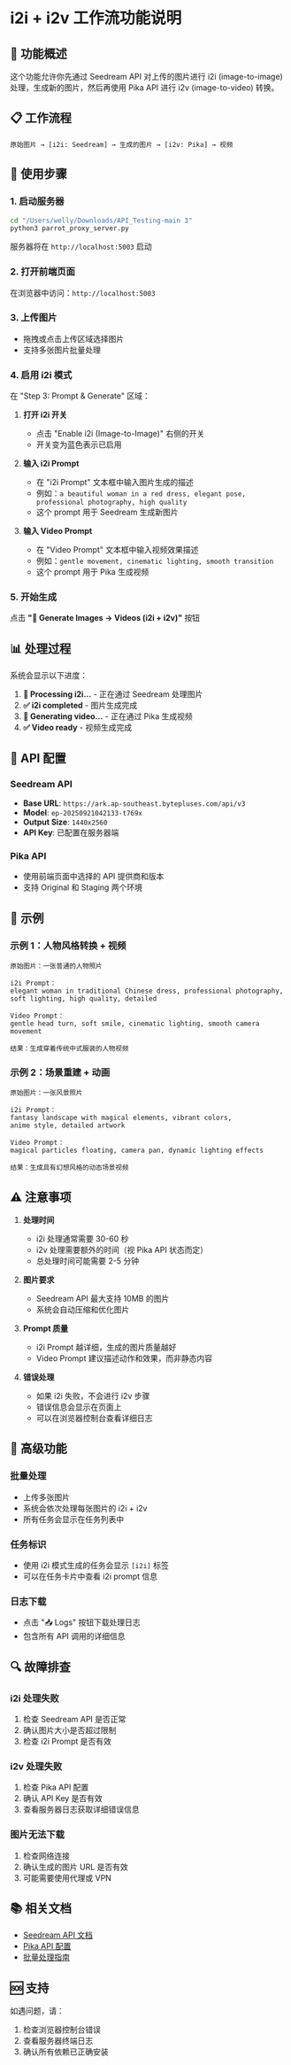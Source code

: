 # i2i + i2v 工作流功能说明

## 🎨 功能概述

这个功能允许你先通过 Seedream API 对上传的图片进行 i2i (image-to-image) 处理，生成新的图片，然后再使用 Pika API 进行 i2v (image-to-video) 转换。

## 📋 工作流程

```
原始图片 → [i2i: Seedream] → 生成的图片 → [i2v: Pika] → 视频
```

## 🚀 使用步骤

### 1. 启动服务器

```bash
cd "/Users/welly/Downloads/API_Testing-main 3"
python3 parrot_proxy_server.py
```

服务器将在 `http://localhost:5003` 启动

### 2. 打开前端页面

在浏览器中访问：`http://localhost:5003`

### 3. 上传图片

- 拖拽或点击上传区域选择图片
- 支持多张图片批量处理

### 4. 启用 i2i 模式

在 "Step 3: Prompt & Generate" 区域：

1. **打开 i2i 开关**
   - 点击 "Enable i2i (Image-to-Image)" 右侧的开关
   - 开关变为蓝色表示已启用

2. **输入 i2i Prompt**
   - 在 "i2i Prompt" 文本框中输入图片生成的描述
   - 例如：`a beautiful woman in a red dress, elegant pose, professional photography, high quality`
   - 这个 prompt 用于 Seedream 生成新图片

3. **输入 Video Prompt**
   - 在 "Video Prompt" 文本框中输入视频效果描述
   - 例如：`gentle movement, cinematic lighting, smooth transition`
   - 这个 prompt 用于 Pika 生成视频

### 5. 开始生成

点击 **"🎨 Generate Images → Videos (i2i + i2v)"** 按钮

## 📊 处理过程

系统会显示以下进度：

1. **🎨 Processing i2i...** - 正在通过 Seedream 处理图片
2. **✅ i2i completed** - 图片生成完成
3. **🚀 Generating video...** - 正在通过 Pika 生成视频
4. **✅ Video ready** - 视频生成完成

## 🔧 API 配置

### Seedream API
- **Base URL**: `https://ark.ap-southeast.bytepluses.com/api/v3`
- **Model**: `ep-20250921042133-t769x`
- **Output Size**: `1440x2560`
- **API Key**: 已配置在服务器端

### Pika API
- 使用前端页面中选择的 API 提供商和版本
- 支持 Original 和 Staging 两个环境

## 📝 示例

### 示例 1：人物风格转换 + 视频
```
原始图片：一张普通的人物照片

i2i Prompt：
elegant woman in traditional Chinese dress, professional photography, 
soft lighting, high quality, detailed

Video Prompt：
gentle head turn, soft smile, cinematic lighting, smooth camera movement

结果：生成穿着传统中式服装的人物视频
```

### 示例 2：场景重建 + 动画
```
原始图片：一张风景照片

i2i Prompt：
fantasy landscape with magical elements, vibrant colors, 
anime style, detailed artwork

Video Prompt：
magical particles floating, camera pan, dynamic lighting effects

结果：生成具有幻想风格的动态场景视频
```

## ⚠️ 注意事项

1. **处理时间**
   - i2i 处理通常需要 30-60 秒
   - i2v 处理需要额外的时间（视 Pika API 状态而定）
   - 总处理时间可能需要 2-5 分钟

2. **图片要求**
   - Seedream API 最大支持 10MB 的图片
   - 系统会自动压缩和优化图片

3. **Prompt 质量**
   - i2i Prompt 越详细，生成的图片质量越好
   - Video Prompt 建议描述动作和效果，而非静态内容

4. **错误处理**
   - 如果 i2i 失败，不会进行 i2v 步骤
   - 错误信息会显示在页面上
   - 可以在浏览器控制台查看详细日志

## 🎯 高级功能

### 批量处理
- 上传多张图片
- 系统会依次处理每张图片的 i2i + i2v
- 所有任务会显示在任务列表中

### 任务标识
- 使用 i2i 模式生成的任务会显示 `[i2i]` 标签
- 可以在任务卡片中查看 i2i prompt 信息

### 日志下载
- 点击 "📥 Logs" 按钮下载处理日志
- 包含所有 API 调用的详细信息

## 🔍 故障排查

### i2i 处理失败
1. 检查 Seedream API 是否正常
2. 确认图片大小是否超过限制
3. 检查 i2i Prompt 是否有效

### i2v 处理失败
1. 检查 Pika API 配置
2. 确认 API Key 是否有效
3. 查看服务器日志获取详细错误信息

### 图片无法下载
1. 检查网络连接
2. 确认生成的图片 URL 是否有效
3. 可能需要使用代理或 VPN

## 📚 相关文档

- [Seedream API 文档](../seadream-main/README.md)
- [Pika API 配置](./README.md)
- [批量处理指南](./README_BATCH.md)

## 🆘 支持

如遇问题，请：
1. 检查浏览器控制台错误
2. 查看服务器终端日志
3. 确认所有依赖已正确安装

